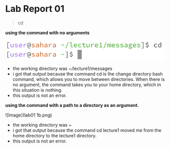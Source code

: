 # Lab Report 01

> cd 

**using the command with no arguments**

![Image](lab01a.png)

- the working directory was ~/lecture1/messages
- i got that output because the command cd is the change directory bash command, which allows you to move between directories. When there is no argument, the command takes you to your home directory, which in this situation is nothing.
- this output is not an error.

**using the command with a path to a directory as an argument.**

![Image](lab01 1b.png)

- the working directory was ~
- i got that output because the command cd lecture1 moved me from the home directory to the lecture1 directory.
- this output is not an error.
